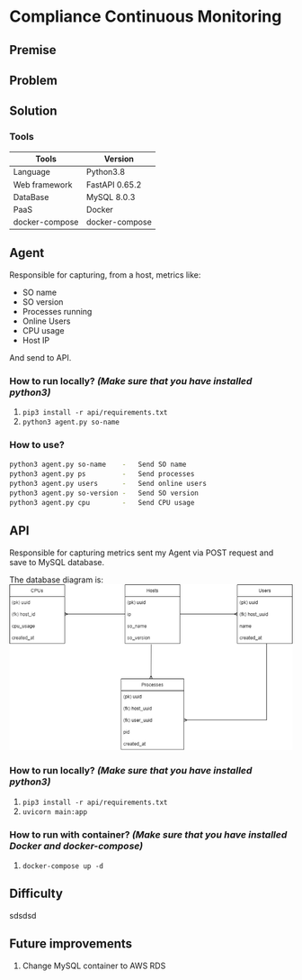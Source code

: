 # Compliance Continuous Monitoring

## Premise

## Problem

## Solution
 
### Tools
| Tools | Version |
|---   | ---  |
| Language | Python3.8 |
| Web framework | FastAPI 0.65.2 |
| DataBase | MySQL 8.0.3 |
| PaaS | Docker |
| docker-compose | docker-compose  |

## Agent

Responsible for capturing, from a host, metrics like:

- SO name
- SO version
- Processes running
- Online Users
- CPU usage
- Host IP

And send to API.
### How to run locally? *(Make sure that you have installed python3)*
1. ```pip3 install -r api/requirements.txt```
2. ```python3 agent.py so-name```
### How to use? 

``` sh
python3 agent.py so-name    -   Send SO name
python3 agent.py ps         -   Send processes
python3 agent.py users      -   Send online users
python3 agent.py so-version -   Send SO version
python3 agent.py cpu        -   Send CPU usage
```

## API

Responsible for capturing metrics sent my Agent via POST request and save to MySQL database.

The database diagram is:
![DB diagram](/images/api-database.png)

### How to run locally? *(Make sure that you have installed python3)*
1. ```pip3 install -r api/requirements.txt```
2. ```uvicorn main:app```
### How to run with container? *(Make sure that you have installed Docker and docker-compose)*
1. ```docker-compose up -d```

## Difficulty
sdsdsd
## Future improvements

1. Change MySQL container to AWS RDS
